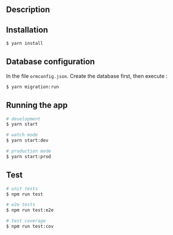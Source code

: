 ## Description

## Installation

```bash
$ yarn install
```

## Database configuration

In the file `ormconfig.json`.
Create the database first, then execute :

```bash
$ yarn migration:run
```

## Running the app

```bash
# development
$ yarn start

# watch mode
$ yarn start:dev

# production mode
$ yarn start:prod
```

## Test

```bash
# unit tests
$ npm run test

# e2e tests
$ npm run test:e2e

# test coverage
$ npm run test:cov
```